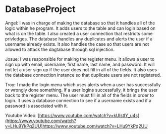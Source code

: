 # DatabaseProject

Angel:
I was in charge of making the database so that it handles all of the logic within he program. It adds users to the table and can login based on what is on the table. I also created a user connection that restricts some privledges.
The database handles any duplicates and alerts the user if a username already exists. It also handles the case so that users are not allowed to attack the dagtabase through sql injection.

Josue:
I was responsible for making the register menu. It allows a user to sign up with email, username, first name, last name, and password. It will not let a user sign up if the user does not fill in all of the fields. It also uses the database connection instance
so that duplicate users are not registered.

Troy:
I made the login menu which uses alerts when a user has successfully or wrongly done something. If a user logins successfully, it brings the user back to the register menu. The user must fill in all of the fields in order to login. It uses a database connection
to see if a username exists and if a password is associated with it.


Youtube Video:
[https://www.youtube.com/watch?v=kUIstlY_u4s](https://www.youtube.com/watch?v=LHu9YkPq2UU)https://www.youtube.com/watch?v=LHu9YkPq2UU
